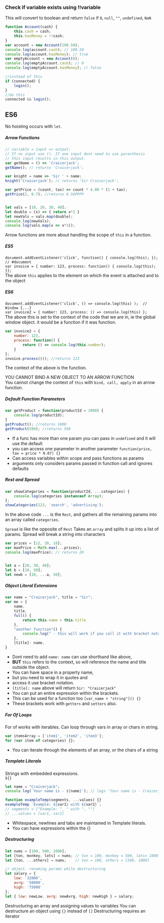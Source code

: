 ### Check if variable exists using !!variable 
This will convert to boolean and return `false` if `0`, `null`, `""`, `undefined`, `NaN`
```javascript 
function Account(cash) {  
    this.cash = cash;
    this.hasMoney = !!cash;
}
var account = new Account(100.50);  
console.log(account.cash); // 100.50  
console.log(account.hasMoney); // true
var emptyAccount = new Account(0);  
console.log(emptyAccount.cash); // 0  
console.log(emptyAccount.hasMoney); // false
```

```javascript
//instead of this
if (connected) {  
    login();
}
//do this 
connected && login();
```

## ES6

No hoisting occurs with `let`. 



##### Arrow Functions
```javascript
// variable = input => output;
// If no input use (). If one input dont need to use parenthesis
// this input results in this output.
var getName = () => 'Craicerjack';
getName(); // returns 'Craicerjack';

var knight = name => 'Sir ' + name;
knight('Craicerjack'); // returns 'Sir Craicerjack';

var getPrice = (count, tax) => count * 4.00 * (1 + tax);
getPrice(2, 0.7); //returns 8.56PPPP


let vals = [10, 20, 30, 40];
let double = (x) => { return x*2 }
let newVals = vals.map(double);
console.log(newVals);
console.log(vals.map(x => x*3));

```  
Arrow functions are more about handling the scope of `this` in a function.  
##### ES5
`document.addEventListener('click', function() { console.log(this); });  // #document`  
`var invoice = { number: 123, process: function() { console.log(this); }};`  
The above `this` applies to the element on which the event is attached and to the object   

##### ES6
`document.addEventListener('click', () => console.log(this) );  // Window {...}`  
`var invoice2 = { number: 123, process: () => console.log(this) };`  
The above this is set to the context of the code that we are in, ie the global window object. it would be a function if it was function.

```javascript  
var invoice2 = { 
    number: 123, 
    process: function() {
        return () => console.log(this.number);
    } 
};  
invoice.process()(); //returns 123  
```  
The context of the above is the function. 

YOU CANNOT BIND A NEW OBJECT TO AN ARROW FUNCTION  
You cannot change the context of `this` with `bind, call, apply` in an arrow function.  

##### Default Function Parameters
```javascript
var getProduct = function(productId = 1000) {
    console.log(productId);
}
getProduct(); //returns 1000
getProduct(599); //returns 599
```
 * If a func has more than one param you can pass in `undefined` and it will use the default
 * you can access one parameter in another parameter `function(price, tax = price * 0.07) {}`
 * Can access variables within scope and pass functions as params
 * arguments only considers params passed in function call and ignores defaults

##### Rest and Spread
```javascript 
var showCategories = function(productId, ...categories) {
    console.log(categories instanceof Array);
};
showCategories(123, 'search', 'advertising');
```
In the above code `...` is the `Rest`, and gathers all the remaining params into an array called `categories`.  

`Spread` is like the opposite of `Rest`
Takes an `array` and splits it up into a list of params. 
Spread will break a string into characters
```javascript
var prices = [12, 20, 18];
var maxPrice = Math.max(...prices);
console.log(maxPrice); // returns 20


let a = [20, 30, 40];
let b = [10, 50];
let newb = [10, ...a, 50];
```  

##### Object Literal Extensions
```javascript
var name = "Craicerjack", title = "Sir";
var me = {
    name,
    title,
    full() {
        return this.name + this.title
    },
    "another function"() {
        console.log(" - this will work if you call it with bracket notation");
    },
    [title]: name, 
}
```  
 * Dont need to add `name: name` can use shorthand like above, 
 * **BUT** `this` refers to the context, so will reference the name and title outside the object.
 * You can have space in a property name, 
 * but you need to wrap it in quotes and 
 * access it use bracket notation.
 * `[title]: name` above will return `Sir: "Craicerjack"`
 * You can put an entire expression within the brackets.  
 * This can be used for a function too `[var_name + "string"]() {}`
 * These brackets work with `getters` and `setters` also.

##### For Of Loops
For of works with iterables. Can loop through vars in array or chars in string.
```javascript
var itemsArray = ['item1', 'item2', 'item3'];
for (var item of categories) {};
```  
 * You can iterate through the elements of an array, or the chars of a string

##### Template Literals
Strings with embedded expressions.  
`${}`  


```javascript
let name = "Craicerjack";
console.log(`Your name is - ${name}`); // logs 'Your name is - Craicerjack'

function exampleTemp(segments, ...values) {}
exampleTemp `Example: ${var1} with ${var2}`;
// segments = ["Example: ", " with ", ""]
// ...values = [var1, var2]
```  
 * Whitespace, newlines and tabs are maintained in Template literals.
 * You can have expressions within the {}


##### Destructuring
```javascript
let nums = [100, 500, 1000];
let [ton, monkey, lots] = nums; // ton = 100, monkey = 500, lots= 1000 
let [ton, ...others] = nums;    // ton = 100, others = [500, 1000]

// object. renaming params while destructuring  
let salary = {
    low: '32000',
    avrg: '50000',
    high: '75000'
};
let { low: newLow, avrg: newAvrg, high: newHigh } = salary;  
```
Destructuring an array and assigning values to variables
You can destructure an object using `{}` instead of `[]`
Destructuring requires an iterator
